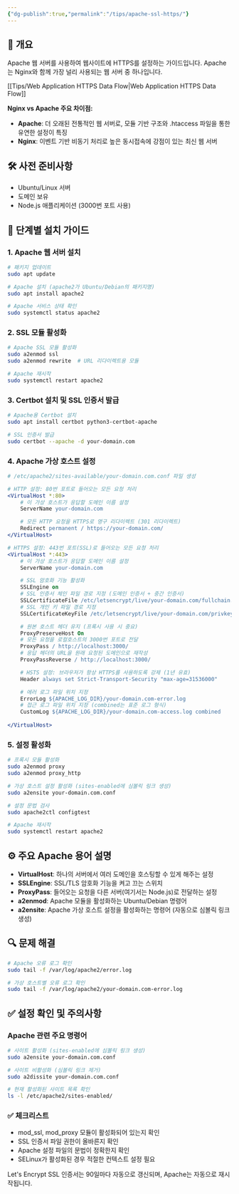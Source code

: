 ```yaml
---
{"dg-publish":true,"permalink":"/tips/apache-ssl-https/"}
---
```



## 📌 개요

Apache 웹 서버를 사용하여 웹사이트에 HTTPS를 설정하는 가이드입니다. Apache는 Nginx와 함께 가장 널리 사용되는 웹 서버 중 하나입니다.

[[Tips/Web Application HTTPS Data Flow\|Web Application HTTPS Data Flow]]

**Nginx vs Apache 주요 차이점:**

- **Apache**: 더 오래된 전통적인 웹 서버로, 모듈 기반 구조와 .htaccess 파일을 통한 유연한 설정이 특징
- **Nginx**: 이벤트 기반 비동기 처리로 높은 동시접속에 강점이 있는 최신 웹 서버

## 🛠 사전 준비사항

- Ubuntu/Linux 서버
- 도메인 보유
- Node.js 애플리케이션 (3000번 포트 사용)

## 📝 단계별 설치 가이드

### 1. Apache 웹 서버 설치

```bash
# 패키지 업데이트
sudo apt update

# Apache 설치 (apache2가 Ubuntu/Debian의 패키지명)
sudo apt install apache2

# Apache 서비스 상태 확인
sudo systemctl status apache2
```

### 2. SSL 모듈 활성화

```bash
# Apache SSL 모듈 활성화
sudo a2enmod ssl
sudo a2enmod rewrite  # URL 리다이렉트용 모듈

# Apache 재시작
sudo systemctl restart apache2
```

### 3. Certbot 설치 및 SSL 인증서 발급

```bash
# Apache용 Certbot 설치
sudo apt install certbot python3-certbot-apache

# SSL 인증서 발급
sudo certbot --apache -d your-domain.com
```

### 4. Apache 가상 호스트 설정

```apache
# /etc/apache2/sites-available/your-domain.com.conf 파일 생성

# HTTP 설정: 80번 포트로 들어오는 모든 요청 처리
<VirtualHost *:80>
    # 이 가상 호스트가 응답할 도메인 이름 설정
    ServerName your-domain.com

    # 모든 HTTP 요청을 HTTPS로 영구 리다이렉트 (301 리다이렉트)
    Redirect permanent / https://your-domain.com/
</VirtualHost>

# HTTPS 설정: 443번 포트(SSL)로 들어오는 모든 요청 처리
<VirtualHost *:443>
    # 이 가상 호스트가 응답할 도메인 이름 설정
    ServerName your-domain.com

    # SSL 암호화 기능 활성화
    SSLEngine on
    # SSL 인증서 체인 파일 경로 지정 (도메인 인증서 + 중간 인증서)
    SSLCertificateFile /etc/letsencrypt/live/your-domain.com/fullchain.pem
    # SSL 개인 키 파일 경로 지정
    SSLCertificateKeyFile /etc/letsencrypt/live/your-domain.com/privkey.pem

    # 원본 호스트 헤더 유지 (프록시 사용 시 중요)
    ProxyPreserveHost On
    # 모든 요청을 로컬호스트의 3000번 포트로 전달
    ProxyPass / http://localhost:3000/
    # 응답 헤더의 URL을 원래 요청된 도메인으로 재작성
    ProxyPassReverse / http://localhost:3000/

    # HSTS 설정: 브라우저가 항상 HTTPS를 사용하도록 강제 (1년 유효)
    Header always set Strict-Transport-Security "max-age=31536000"

    # 에러 로그 파일 위치 지정
    ErrorLog ${APACHE_LOG_DIR}/your-domain.com-error.log
    # 접근 로그 파일 위치 지정 (combined는 표준 로그 형식)
    CustomLog ${APACHE_LOG_DIR}/your-domain.com-access.log combined
    
</VirtualHost>
```

### 5. 설정 활성화

```bash
# 프록시 모듈 활성화
sudo a2enmod proxy
sudo a2enmod proxy_http

# 가상 호스트 설정 활성화 (sites-enabled에 심볼릭 링크 생성)
sudo a2ensite your-domain.com.conf

# 설정 문법 검사
sudo apache2ctl configtest

# Apache 재시작
sudo systemctl restart apache2
```

## ⚙️ 주요 Apache 용어 설명

- **VirtualHost**: 하나의 서버에서 여러 도메인을 호스팅할 수 있게 해주는 설정
- **SSLEngine**: SSL/TLS 암호화 기능을 켜고 끄는 스위치
- **ProxyPass**: 들어오는 요청을 다른 서버(여기서는 Node.js)로 전달하는 설정
- **a2enmod**: Apache 모듈을 활성화하는 Ubuntu/Debian 명령어
- **a2ensite**: Apache 가상 호스트 설정을 활성화하는 명령어 (자동으로 심볼릭 링크 생성)

## 🔍 문제 해결

```bash
# Apache 오류 로그 확인
sudo tail -f /var/log/apache2/error.log

# 가상 호스트별 오류 로그 확인
sudo tail -f /var/log/apache2/your-domain.com-error.log
```

## ✅ 설정 확인 및 주의사항

### Apache 관련 주요 명령어

```bash
# 사이트 활성화 (sites-enabled에 심볼릭 링크 생성)
sudo a2ensite your-domain.com.conf

# 사이트 비활성화 (심볼릭 링크 제거)
sudo a2dissite your-domain.com.conf

# 현재 활성화된 사이트 목록 확인
ls -l /etc/apache2/sites-enabled/
```

### ✅ 체크리스트

- mod_ssl, mod_proxy 모듈이 활성화되어 있는지 확인
- SSL 인증서 파일 권한이 올바른지 확인
- Apache 설정 파일의 문법이 정확한지 확인
- SELinux가 활성화된 경우 적절한 컨텍스트 설정 필요

Let's Encrypt SSL 인증서는 90일마다 자동으로 갱신되며, Apache는 자동으로 재시작됩니다.